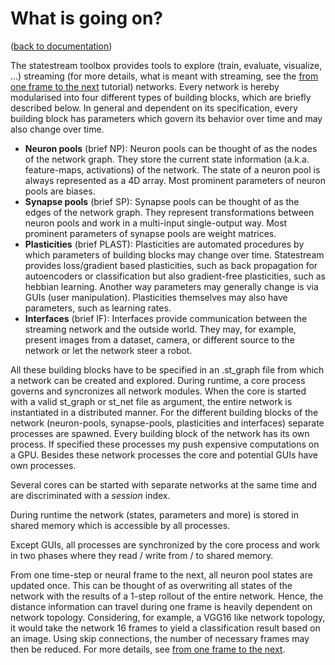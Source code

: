 What is going on?
=================
([back to documentation](README.md))

The statestream toolbox provides tools to explore (train, evaluate, 
visualize, ...) streaming (for more details, what is meant with streaming, 
see the [from one frame to the next](from_one_frame_to_the_next.md) 
tutorial) networks. Every network is hereby modularised into four different
types of building blocks, which are briefly described below. In general 
and dependent on its specification, every building block has parameters 
which govern its behavior over time and may also change over time.

* __Neuron pools__ (brief NP): Neuron pools can be thought of as the nodes of the network graph.
  They store the current state information (a.k.a. feature-maps, activations) of the network.
  The state of a neuron pool is always represented as a 4D array.
  Most prominent parameters of neuron pools are biases.
* __Synapse pools__ (brief SP): Synapse pools can be thought of as the edges of the network graph.
  They represent transformations between neuron pools and work in a multi-input single-output way.
  Most prominent parameters of synapse pools are weight matrices.
* __Plasticities__ (brief PLAST): Plasticities are automated procedures by which parameters of building blocks may change
  over time. Statestream provides loss/gradient based plasticities, such as back propagation for autoencoders or
  classification but also gradient-free plasticities, such as hebbian learning. Another way parameters may generally
  change is via GUIs (user manipulation).
  Plasticities themselves may also have parameters, such as learning rates.
* __Interfaces__ (brief IF): Interfaces provide communication between the streaming network and the outside world.
  They may, for example, present images from a dataset, camera, or different source to the network or let the network steer a robot.

All these building blocks have to be specified in an .st_graph file from which a network can be created and explored.
During runtime, a core process governs and syncronizes all network modules.
When the core is started with a valid st_graph or st_net file as argument, 
the entire network is instantiated in a distributed manner. For the different building blocks
of the network (neuron-pools, synapse-pools, plasticities and interfaces) 
separate processes are spawned.
Every building block of the network has its own process. If specified these processes my push expensive computations on a GPU.
Besides these network processes the core and potential GUIs have own processes.

Several cores can be started with separate networks at the same time and are discriminated with a _session_ index.

During runtime the network (states, parameters and more) is stored in shared memory which is accessible by all processes.

Except GUIs, all processes are synchronized by the core process and work in two phases where they read / write 
from / to shared memory. 

From one time-step or neural frame to the next, all neuron pool states are updated once. This can be
thought of as overwriting all states of the network with the results of a 1-step rollout of the entire network. Hence,
the distance information can travel during one frame is heavily dependent on network topology. Considering, for example,
a VGG16 like network topology, it would take the network 16 frames to yield a classification result based on an image.
Using skip connections, the number of necessary frames may then be reduced. For more details, see 
[from one frame to the next](from_one_frame_to_the_next.md).
